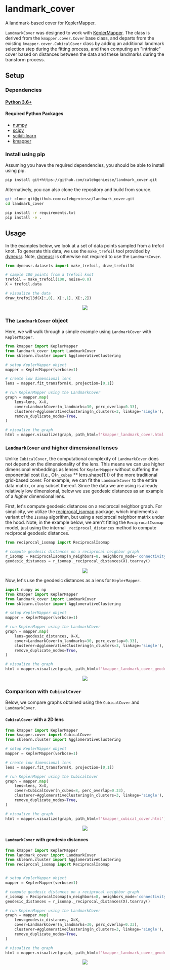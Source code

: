 # landmark_cover

A landmark-based cover for KeplerMapper.

`LandmarkCover` was designed to work with [KeplerMapper](https://scikit-tda.org/kepler-mapper). The class is derived from the `kmapper.cover.Cover` base class, and departs from the existing `kmapper.cover.CubicalCover` class by adding an additional landmark selection step during the fitting process, and then computing an "intrinsic" cover based on distances between the data and these landmarks during the transform process.



## Setup

### Dependencies

#### [Python 3.6+](https://www.python.org/)

#### Required Python Packages
* [numpy](https://www.numpy.org)
* [scipy](https://www.scipy.org/)
* [scikit-learn](https://scikit-learn.org)
* [kmapper](https://scikit-tda.org/kepler-mapper)


### Install using pip

Assuming you have the required dependencies, you should be able to install using pip.
```bash
pip install git+https://github.com/calebgeniesse/landmark_cover.git
```

Alternatively, you can also clone the repository and build from source. 
```bash
git clone git@github.com:calebgeniesse/landmark_cover.git
cd landmark_cover

pip install -r requirements.txt
pip install -e .
```





## Usage


In the examples below, we look at a set of data points sampled from a trefoil knot. To generate this data, we use the `make_trefoil` tool provided by [dyneusr](https://braindynamicslab.github.io/dyneusr). Note, [dyneusr](https://braindynamicslab.github.io/dyneusr) is otherwise not required to use the `LandmarkCover`.

```python
from dyneusr.datasets import make_trefoil, draw_trefoil3d

# sample 100 points from a trefoil knot
trefoil = make_trefoil(100, noise=0.0)
X = trefoil.data

# visualize the data
draw_trefoil3d(X[:,0], X[:,1], X[:,2])

```

<p align="center">
<a href="https://github.com/calebgeniesse/landmark_mapper/examples/trefoil_knot/">
<img src="https://github.com/calebgeniesse/landmark_mapper/blob/main/examples/trefoil_knot/trefoil_knot.png?raw=true">
</a>
</p>



### The `LandmarkCover` object

Here, we will walk through a simple example using `LandmarkCover` with `KeplerMapper`. 

```python
from kmapper import KeplerMapper
from landmark_cover import LandmarkCover
from sklearn.cluster import AgglomerativeClustering

# setup KeplerMapper object
mapper = KeplerMapper(verbose=1)

# create low dimensional lens 
lens = mapper.fit_transform(X, projection=[0,1])

# run KeplerMapper using the LandmarkCover
graph = mapper.map(
    lens=lens, X=X,
    cover=LandmarkCover(n_landmarks=30, perc_overlap=0.33),
    clusterer=AgglomerativeClustering(n_clusters=3, linkage='single'),
    remove_duplicate_nodes=True,
)

# visualize the graph
html = mapper.visualize(graph, path_html=f'kmapper_landmark_cover.html')

```


### `LandmarkCover` and higher dimensional lenses

Unlike `CubicalCover`, the computational complexity of `LandmarkCover` does not depend on the dimensionality of the lens. This means we can use higher dimensional embeddings as lenses for `KeplerMapper` without suffering the exponential cost (i.e., O(`n_cubes` ** lens.shape[1])) of the more traditional grid-based cover. For example, we can fit the `LandmarkCover` to the entire data matrix, or any subset thereof. Since the data we are using is already relatively low dimensional, below we use geodesic distances as an example of a *higher* dimensional lens. 

First, let's compute geodesic distances on a reciprocal neighbor graph. For simplicity, we utilize the [reciprocal_isomap](https://github.com/calebgeniesse/reciprocal_isomap) package, which implements a variant of the `Isomap` algorithm, but using a reciprocal neighbor matrix under the hood. Note, in the example below, we aren't fitting the `ReciprocalIsomap` model, just using the internal `_reciprocal_distances` method to compute reciprocal geodesic distances.

```python
from reciprocal_isomap import ReciprocalIsomap

# compute geodesic distances on a reciprocal neighbor graph
r_isomap = ReciprocalIsomap(n_neighbors=8, neighbors_mode='connectivity')
geodesic_distances = r_isomap._reciprocal_distances(X).toarray()

```

<p align="center">
<a href="https://github.com/calebgeniesse/landmark_mapper/examples/trefoil_knot/">
<img src="https://github.com/calebgeniesse/landmark_mapper/blob/main/examples/trefoil_knot/geodesic_lens.png?raw=true">
</a>
</p>



Now, let's use the geodesic distances as a lens for `KeplerMapper`. 

```python
import numpy as np 
from kmapper import KeplerMapper
from landmark_cover import LandmarkCover
from sklearn.cluster import AgglomerativeClustering

# setup KeplerMapper object
mapper = KeplerMapper(verbose=1)

# run KeplerMapper using the LandmarkCover
graph = mapper.map(
    lens=geodesic_distances, X=X,
    cover=LandmarkCover(n_landmarks=30, perc_overlap=0.33),
    clusterer=AgglomerativeClustering(n_clusters=3, linkage='single'),
    remove_duplicate_nodes=True,
)

# visualize the graph
html = mapper.visualize(graph, path_html=f'kmapper_landmark_cover_geodesic_lens.html')

```

<p align="center">
<a href="https://github.com/calebgeniesse/landmark_mapper/examples/trefoil_knot/">
<img src="https://github.com/calebgeniesse/landmark_mapper/blob/main/examples/trefoil_knot/kmapper_landmark_cover_geodsic_lens_with_summary.png?raw=true">
</a>
</p>






### Comparison with `CubicalCover`

Below, we compare graphs obtained using the `CubicalCover` and `LandmarkCover`. 

#### `CubicalCover` with a 2D lens

```python
from kmapper import KeplerMapper
from kmapper.cover import CubicalCover
from sklearn.cluster import AgglomerativeClustering

# setup KeplerMapper object
mapper = KeplerMapper(verbose=1)

# create low dimensional lens 
lens = mapper.fit_transform(X, projection=[0,1])

# run KeplerMapper using the CubicalCover
graph = mapper.map(
    lens=lens, X=X,
    cover=CubicalCover(n_cubes=8, perc_overlap=0.33),
    clusterer=AgglomerativeClustering(n_clusters=3, linkage='single'),
    remove_duplicate_nodes=True,
)

# visualize the graph
html = mapper.visualize(graph, path_html=f'kmapper_cubical_cover.html')

```

<p align="center">
<a href="https://github.com/calebgeniesse/landmark_mapper/examples/trefoil_knot/">
<img src="https://github.com/calebgeniesse/landmark_mapper/blob/main/examples/trefoil_knot/kmapper_cubical_cover_with_summary.png?raw=true">
</a>
</p>




#### `LandmarkCover` with geodesic distances

```python
from kmapper import KeplerMapper
from landmark_cover import LandmarkCover
from sklearn.cluster import AgglomerativeClustering
from reciprocal_isomap import ReciprocalIsomap


# setup KeplerMapper object
mapper = KeplerMapper(verbose=1)

# compute geodesic distances on a reciprocal neighbor graph
r_isomap = ReciprocalIsomap(n_neighbors=8, neighbors_mode='connectivity')
geodesic_distances = r_isomap._reciprocal_distances(X).toarray()

# run KeplerMapper using the LandmarkCover
graph = mapper.map(
    lens=geodesic_distances, X=X,
    cover=LandmarkCover(n_landmarks=30, perc_overlap=0.33),
    clusterer=AgglomerativeClustering(n_clusters=3, linkage='single'),
    remove_duplicate_nodes=True,
)

# visualize the graph
html = mapper.visualize(graph, path_html=f'kmapper_landmark_cover_geodesic_lens.html')

```

<p align="center">
<a href="https://github.com/calebgeniesse/landmark_mapper/examples/trefoil_knot/">
<img src="https://github.com/calebgeniesse/landmark_mapper/blob/main/examples/trefoil_knot/kmapper_landmark_cover_geodsic_lens_with_summary.png?raw=true">
</a>
</p>






